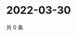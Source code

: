 # 2022-03-30

共 0 条

<!-- BEGIN WEIBO -->
<!-- 最后更新时间 Wed Mar 30 2022 22:01:15 GMT+0800 (China Standard Time) -->

<!-- END WEIBO -->
